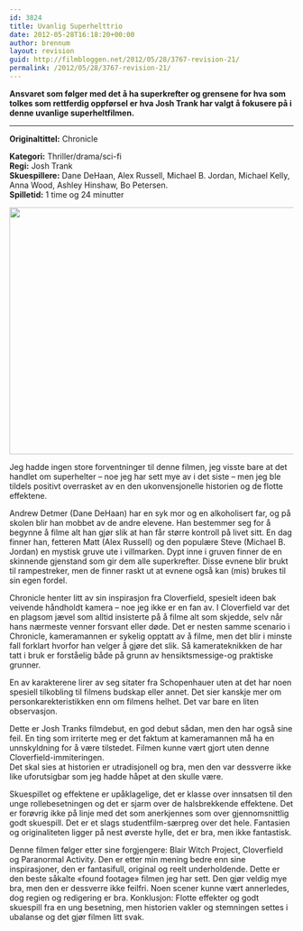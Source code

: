 ```yaml
---
id: 3824
title: Uvanlig Superhelttrio
date: 2012-05-28T16:18:20+00:00
author: brennum
layout: revision
guid: http://filmbloggen.net/2012/05/28/3767-revision-21/
permalink: /2012/05/28/3767-revision-21/
---
```

**Ansvaret som følger med det å ha superkrefter og grensene for hva som tolkes som rettferdig oppførsel er hva Josh Trank har valgt å fokusere på i denne uvanlige superheltfilmen.**  
****

**<!--more-->Originaltittel:** Chronicle

  
**Kategori:** Thriller/drama/sci-fi  
**Regi:** Josh Trank  
**Skuespillere:** Dane DeHaan, Alex Russell, Michael B. Jordan, Michael Kelly, Anna Wood, Ashley Hinshaw, Bo Petersen.  
**Spilletid:** 1 time og 24 minutter

<a href="http://filmbloggen.net/?attachment_id=3800" rel="attachment wp-att-3800"><img class="alignnone size-large wp-image-3800" src="http://filmbloggen.net/wp-content/uploads//2012/05/Chronicle11-620x438.jpg" alt="" width="620" height="438" /></a>

Jeg hadde ingen store forventninger til denne filmen, jeg visste bare at det handlet om superhelter &#8211; noe jeg har sett mye av i det siste &#8211; men jeg ble tildels positivt overrasket av en den ukonvensjonelle historien og de flotte effektene.

Andrew Detmer (Dane DeHaan) har en syk mor og en alkoholisert far, og på skolen blir han mobbet av de andre elevene. Han bestemmer seg for å begynne å filme alt han gjør slik at han får større kontroll på livet sitt. En dag finner han, fetteren Matt (Alex Russell) og den populære Steve (Michael B. Jordan) en mystisk gruve ute i villmarken. Dypt inne i gruven finner de en skinnende gjenstand som gir dem alle superkrefter. Disse evnene blir brukt til rampestreker, men de finner raskt ut at evnene også kan (mis) brukes til sin egen fordel.

Chronicle henter litt av sin inspirasjon fra Cloverfield, spesielt ideen bak veivende håndholdt kamera &#8211; noe jeg ikke er en fan av. I Cloverfield var det en plagsom jævel som alltid insisterte på å filme alt som skjedde, selv når hans nærmeste venner forsvant eller døde. Det er nesten samme scenario i Chronicle, kameramannen er sykelig opptatt av å filme, men det blir i minste fall forklart hvorfor han velger å gjøre det slik. Så kamerateknikken de har tatt i bruk er forståelig både på grunn av hensiktsmessige-og praktiske grunner.

En av karakterene lirer av seg sitater fra Schopenhauer uten at det har noen spesiell tilkobling til filmens budskap eller annet. Det sier kanskje mer om personkarekteristikken enn om filmens helhet. Det var bare en liten observasjon.

Dette er Josh Tranks filmdebut, en god debut sådan, men den har også sine feil. En ting som irriterte meg er det faktum at kameramannen må ha en unnskyldning for å være tilstedet. Filmen kunne vært gjort uten denne Cloverfield-immiteringen.  
Det skal sies at historien er utradisjonell og bra, men den var dessverre ikke like uforutsigbar som jeg hadde håpet at den skulle være.

Skuespillet og effektene er upåklagelige, det er klasse over innsatsen til den unge rollebesetningen og det er sjarm over de halsbrekkende effektene. Det er forøvrig ikke på linje med det som anerkjennes som over gjennomsnittlig godt skuespill. Det er et slags studentfilm-særpreg over det hele. Fantasien og originaliteten ligger på nest øverste hylle, det er bra, men ikke fantastisk.

Denne filmen følger etter sine forgjengere: Blair Witch Project, Cloverfield og Paranormal Activity. Den er etter min mening bedre enn sine inspirasjoner, den er fantasifull, original og reelt underholdende. Dette er den beste såkalte &laquo;found footage&raquo; filmen jeg har sett. Den gjør veldig mye bra, men den er dessverre ikke feilfri. Noen scener kunne vært annerledes, dog regien og redigering er bra. Konklusjon: Flotte effekter og godt skuespill fra en ung besetning, men historien vakler og stemningen settes i ubalanse og det gjør filmen litt svak.

<div class="video-shortcode">
</div>

&nbsp;